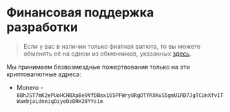 # Финансовая поддержка разработки

> Если у вас в наличии только фиатная валюта, то 
вы можете обменять её на одном из обменников, 
указанных [здесь](https://www.bestchange.ru/visa-mastercard-rub-to-monero.html).

Мы принимаем безвозмездные пожертвования только 
на эти криптовалютные адреса:
- Monero - `8BhJST7mK2ePUoHCHBXp8e9VfDBax165PFWry8RgDTYRXKuS5gmU1RD7JgTCUnXfv1TWambjaLdnmiqDzyeDzDRH28YYs1m`
